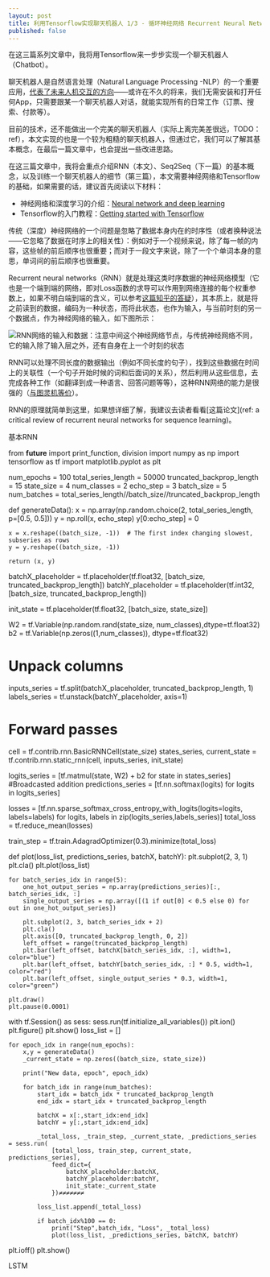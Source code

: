 ```yaml
---
layout: post
title: 利用Tensorflow实现聊天机器人 1/3 - 循环神经网络 Recurrent Neural Network
published: false
---
```


在这三篇系列文章中，我将用Tensorflow来一步步实现一个聊天机器人（Chatbot）。

聊天机器人是自然语言处理（Natural Language Processing -NLP）的一个重要应用，[代表了未来人机交互的方向](https://www.inc.com/ben-parr/7-reasons-why-everyone-in-tech-is-obsessed-with-chatbots.html)——或许在不久的将来，我们无需安装和打开任何App，只需要跟某一个聊天机器人对话，就能实现所有的日常工作（订票、搜索、付款等）。

目前的技术，还不能做出一个完美的聊天机器人（实际上离完美差很远，TODO：ref），本文实现的也是一个较为粗糙的聊天机器人，但通过它，我们可以了解其基本概念，在最后一篇文章中，也会提出一些改进思路。

在这三篇文章中，我将会重点介绍RNN（本文）、Seq2Seq（下一篇）的基本概念，以及训练一个聊天机器人的细节（第三篇），本文需要神经网络和Tensorflow的基础，如果需要的话，建议首先阅读以下材料：
* 神经网络和深度学习的介绍：[Neural network and deep learning](http://neuralnetworksanddeeplearning.com/chap1.html)
* Tensorflow的入门教程：[Getting started with Tensorflow](https://www.tensorflow.org/get_started/)

传统（深度）神经网络的一个问题是忽略了数据本身内在的时序性（或者换种说法——它忽略了数据在时序上的相关性）：例如对于一个视频来说，除了每一帧的内容，这些帧的前后顺序也很重要；而对于一段文字来说，除了一个个单词本身的意思，单词间的前后顺序也很重要。

Recurrent neural networks（RNN）就是处理这类时序数据的神经网络模型（它也是一个端到端的网络，即对Loss函数的求导可以作用到网络连接的每个权重参数上，如果不明白端到端的含义，可以参考[这篇知乎的答疑](https://www.zhihu.com/question/51435499)），其本质上，就是将之前读到的数据，编码为一种状态，而将此状态，也作为输入，与当前时刻的另一个数据点，作为神经网络的输入，如下图所示：

![RNN网络的输入和数据：注意中间这个神经网络节点，与传统神经网络不同，它的输入除了输入层之外，还有自身在上一个时刻的状态]({{"/assets/rnn.png"|xxx.xxx}})

RNN可以处理不同长度的数据输出（例如不同长度的句子），找到这些数据在时间上的关联性（一个句子开始时候的词和后面词的关系），然后利用从这些信息，去完成各种工作（如翻译到成一种语言、回答问题等等），这种RNN网络的能力是很强的（[与图灵机等价](http://people.cs.georgetown.edu/~cnewport/teaching/cosc844-spring17/pubs/nn-tm.pdf)）。


RNN的原理就简单到这里，如果想详细了解，我建议去读者看看[这篇论文](ref: a critical review of recurrent neural networks for sequence learning)。

基本RNN

from __future__ import print_function, division
import numpy as np
import tensorflow as tf
import matplotlib.pyplot as plt

num_epochs = 100
total_series_length = 50000
truncated_backprop_length = 15
state_size = 4
num_classes = 2
echo_step = 3
batch_size = 5
num_batches = total_series_length//batch_size//truncated_backprop_length

def generateData():
    x = np.array(np.random.choice(2, total_series_length, p=[0.5, 0.5]))
    y = np.roll(x, echo_step)
    y[0:echo_step] = 0

    x = x.reshape((batch_size, -1))  # The first index changing slowest, subseries as rows
    y = y.reshape((batch_size, -1))

    return (x, y)

batchX_placeholder = tf.placeholder(tf.float32, [batch_size, truncated_backprop_length])
batchY_placeholder = tf.placeholder(tf.int32, [batch_size, truncated_backprop_length])

init_state = tf.placeholder(tf.float32, [batch_size, state_size])



W2 = tf.Variable(np.random.rand(state_size, num_classes),dtype=tf.float32)
b2 = tf.Variable(np.zeros((1,num_classes)), dtype=tf.float32)

# Unpack columns
inputs_series = tf.split(batchX_placeholder, truncated_backprop_length, 1)
labels_series = tf.unstack(batchY_placeholder, axis=1)

# Forward passes
cell = tf.contrib.rnn.BasicRNNCell(state_size)
states_series, current_state = tf.contrib.rnn.static_rnn(cell, inputs_series, init_state)

logits_series = [tf.matmul(state, W2) + b2 for state in states_series] #Broadcasted addition
predictions_series = [tf.nn.softmax(logits) for logits in logits_series]

losses = [tf.nn.sparse_softmax_cross_entropy_with_logits(logits=logits, labels=labels) for logits, labels in zip(logits_series,labels_series)]
total_loss = tf.reduce_mean(losses)

train_step = tf.train.AdagradOptimizer(0.3).minimize(total_loss)

def plot(loss_list, predictions_series, batchX, batchY):
    plt.subplot(2, 3, 1)
    plt.cla()
    plt.plot(loss_list)

    for batch_series_idx in range(5):
        one_hot_output_series = np.array(predictions_series)[:, batch_series_idx, :]
        single_output_series = np.array([(1 if out[0] < 0.5 else 0) for out in one_hot_output_series])

        plt.subplot(2, 3, batch_series_idx + 2)
        plt.cla()
        plt.axis([0, truncated_backprop_length, 0, 2])
        left_offset = range(truncated_backprop_length)
        plt.bar(left_offset, batchX[batch_series_idx, :], width=1, color="blue")
        plt.bar(left_offset, batchY[batch_series_idx, :] * 0.5, width=1, color="red")
        plt.bar(left_offset, single_output_series * 0.3, width=1, color="green")

    plt.draw()
    plt.pause(0.0001)


with tf.Session() as sess:
    sess.run(tf.initialize_all_variables())
    plt.ion()
    plt.figure()
    plt.show()
    loss_list = []

    for epoch_idx in range(num_epochs):
        x,y = generateData()
        _current_state = np.zeros((batch_size, state_size))

        print("New data, epoch", epoch_idx)

        for batch_idx in range(num_batches):
            start_idx = batch_idx * truncated_backprop_length
            end_idx = start_idx + truncated_backprop_length

            batchX = x[:,start_idx:end_idx]
            batchY = y[:,start_idx:end_idx]

            _total_loss, _train_step, _current_state, _predictions_series = sess.run(
                [total_loss, train_step, current_state, predictions_series],
                feed_dict={
                    batchX_placeholder:batchX,
                    batchY_placeholder:batchY,
                    init_state:_current_state
                })≠≠≠≠≠≠≠

            loss_list.append(_total_loss)

            if batch_idx%100 == 0:
                print("Step",batch_idx, "Loss", _total_loss)
                plot(loss_list, _predictions_series, batchX, batchY)

plt.ioff()
plt.show()

LSTM



